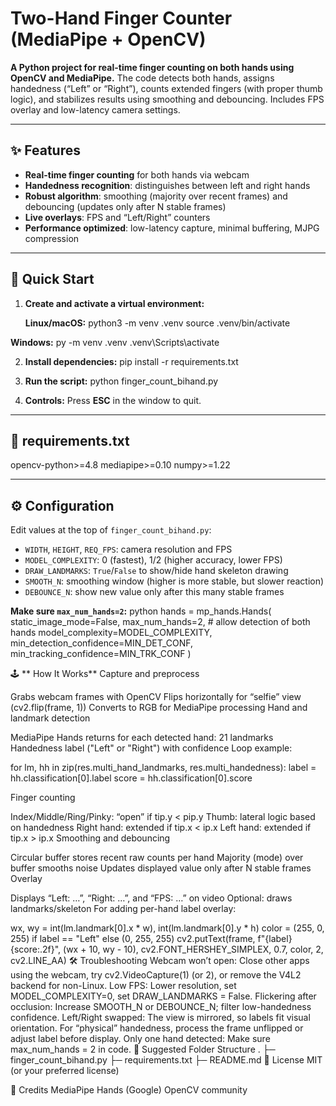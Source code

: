 # Two-Hand Finger Counter (MediaPipe + OpenCV)

**A Python project for real-time finger counting on both hands using OpenCV and MediaPipe.**
The code detects both hands, assigns handedness (“Left” or “Right”), counts extended fingers (with proper thumb logic), and stabilizes results using smoothing and debouncing. Includes FPS overlay and low-latency camera settings.

---

## ✨ Features

- **Real-time finger counting** for both hands via webcam
- **Handedness recognition**: distinguishes between left and right hands
- **Robust algorithm**: smoothing (majority over recent frames) and debouncing (updates only after N stable frames)
- **Live overlays**: FPS and “Left/Right” counters
- **Performance optimized**: low-latency capture, minimal buffering, MJPG compression

---

## 🚀 Quick Start

1. **Create and activate a virtual environment:**

   **Linux/macOS:**
   python3 -m venv .venv source .venv/bin/activate

**Windows:**
    py -m venv .venv .venv\Scripts\activate

2. **Install dependencies:**
     pip install -r requirements.txt
3. **Run the script:**
   python finger_count_bihand.py

4. **Controls:** Press **ESC** in the window to quit.

---

## 📝 requirements.txt
opencv-python>=4.8 mediapipe>=0.10 numpy>=1.22

---

## ⚙️ Configuration

Edit values at the top of `finger_count_bihand.py`:
- `WIDTH`, `HEIGHT`, `REQ_FPS`: camera resolution and FPS
- `MODEL_COMPLEXITY`: 0 (fastest), 1/2 (higher accuracy, lower FPS)
- `DRAW_LANDMARKS`: `True`/`False` to show/hide hand skeleton drawing
- `SMOOTH_N`: smoothing window (higher is more stable, but slower reaction)
- `DEBOUNCE_N`: show new value only after this many stable frames

**Make sure `max_num_hands=2`:**
python
hands = mp_hands.Hands(
    static_image_mode=False,
    max_num_hands=2,  # allow detection of both hands
    model_complexity=MODEL_COMPLEXITY,
    min_detection_confidence=MIN_DET_CONF,
    min_tracking_confidence=MIN_TRK_CONF
)

🕹 ** How It Works**
Capture and preprocess

Grabs webcam frames with OpenCV
Flips horizontally for “selfie” view (cv2.flip(frame, 1))
Converts to RGB for MediaPipe processing
Hand and landmark detection

MediaPipe Hands returns for each detected hand:
21 landmarks
Handedness label ("Left" or "Right") with confidence
Loop example:

for lm, hh in zip(res.multi_hand_landmarks, res.multi_handedness):
    label = hh.classification[0].label
    score = hh.classification[0].score

    
Finger counting

Index/Middle/Ring/Pinky: “open” if tip.y < pip.y
Thumb: lateral logic based on handedness
Right hand: extended if tip.x < ip.x
Left hand: extended if tip.x > ip.x
Smoothing and debouncing

Circular buffer stores recent raw counts per hand
Majority (mode) over buffer smooths noise
Updates displayed value only after N stable frames
Overlay

Displays “Left: …”, “Right: …”, and “FPS: …” on video
Optional: draws landmarks/skeleton
For adding per-hand label overlay:

wx, wy = int(lm.landmark[0].x * w), int(lm.landmark[0].y * h)
color = (255, 0, 255) if label == "Left" else (0, 255, 255)
cv2.putText(frame, f"{label} {score:.2f}", (wx + 10, wy - 10),
            cv2.FONT_HERSHEY_SIMPLEX, 0.7, color, 2, cv2.LINE_AA)
🛠 Troubleshooting
Webcam won’t open: Close other apps using the webcam, try cv2.VideoCapture(1) (or 2), or remove the V4L2 backend for non-Linux.
Low FPS: Lower resolution, set MODEL_COMPLEXITY=0, set DRAW_LANDMARKS = False.
Flickering after occlusion: Increase SMOOTH_N or DEBOUNCE_N; filter low-handedness confidence.
Left/Right swapped: The view is mirrored, so labels fit visual orientation. For “physical” handedness, process the frame unflipped or adjust label before display.
Only one hand detected: Make sure max_num_hands = 2 in code.
📁 Suggested Folder Structure
.
├─ finger_count_bihand.py
├─ requirements.txt
├─ README.md
📜 License
MIT (or your preferred license)

🙏 Credits
MediaPipe Hands (Google)
OpenCV community
